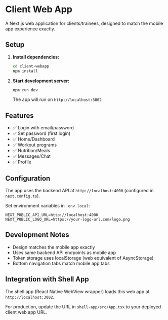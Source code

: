 # Client Web App

A Next.js web application for clients/trainees, designed to match the mobile app experience exactly.

## Setup

1. **Install dependencies:**
   ```bash
   cd client-webapp
   npm install
   ```

2. **Start development server:**
   ```bash
   npm run dev
   ```
   
   The app will run on `http://localhost:3002`

## Features

- ✅ Login with email/password
- ✅ Set password (first login)
- ✅ Home/Dashboard
- ✅ Workout programs
- ✅ Nutrition/Meals
- ✅ Messages/Chat
- ✅ Profile

## Configuration

The app uses the backend API at `http://localhost:4000` (configured in `next.config.ts`).

Set environment variables in `.env.local`:
```env
NEXT_PUBLIC_API_URL=http://localhost:4000
NEXT_PUBLIC_LOGO_URL=https://your-logo-url.com/logo.png
```

## Development Notes

- Design matches the mobile app exactly
- Uses same backend API endpoints as mobile app
- Token storage uses localStorage (web equivalent of AsyncStorage)
- Bottom navigation tabs match mobile app tabs

## Integration with Shell App

The shell app (React Native WebView wrapper) loads this web app at `http://localhost:3002`.

For production, update the URL in `shell-app/src/App.tsx` to your deployed client web app URL.

